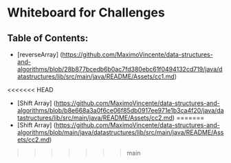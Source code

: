 # Whiteboard for Challenges

## Table of Contents:

- [reverseArray] (https://github.com/MaximoVincente/data-structures-and-algorithms/blob/28b877bcedb6b0ac7fd380ebc61f0494132cd719/java/datastructures/lib/src/main/java/README/Assets/cc1.md)

<<<<<<< HEAD
- [Shift Array] (https://github.com/MaximoVincente/data-structures-and-algorithms/blob/b8e668a3a0f6ce06f85db0917ee971e1b3ca4f20/java/datastructures/lib/src/main/java/README/Assets/cc2.md)
=======
- [Shift Array] (https://github.com/MaximoVincente/data-structures-and-algorithms/blob/main/java/datastructures/lib/src/main/java/README/Assets/cc2.md)
>>>>>>> main
